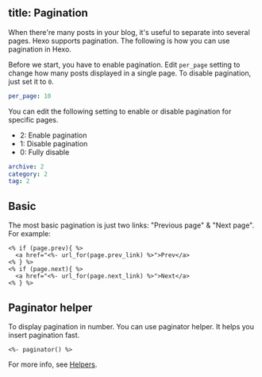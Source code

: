 title: Pagination
---
When there're many posts in your blog, it's useful to separate into several pages. Hexo supports pagination. The following is how you can use pagination in Hexo.

Before we start, you have to enable pagination. Edit `per_page` setting to change how many posts displayed in a single page. To disable pagination, just set it to `0`.

``` yaml
per_page: 10
```

You can edit the following setting to enable or disable pagination for specific pages.

- 2: Enable pagination
- 1: Disable pagination
- 0: Fully disable

``` yaml
archive: 2
category: 2
tag: 2
```

## Basic

The most basic pagination is just two links: "Previous page" & "Next page". For example:

```
<% if (page.prev){ %>
  <a href="<%- url_for(page.prev_link) %>">Prev</a>
<% } %>
<% if (page.next){ %>
  <a href="<%- url_for(page.next_link) %>">Next</a>
<% } %>
```

## Paginator helper

To display pagination in number. You can use paginator helper. It helps you insert pagination fast.

```
<%- paginator() %>
```

For more info, see [Helpers](/docs/helpers.html#paginator).
